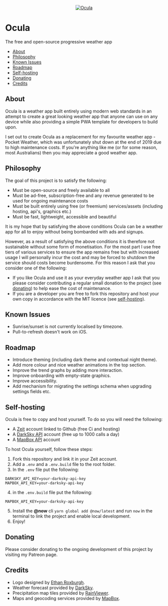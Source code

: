 <p align="center">
    <a href="https://app.ocula.io">
        <img src="https://github.com/andrewcourtice/ocula/raw/master/client/src/assets/images/ocula-192.png" alt="Ocula"/>
    </a>
</p>

# Ocula
The free and open-source progressive weather app

<!-- TOC depthfrom:2 -->

- [About](#about)
- [Philosophy](#philosophy)
- [Known Issues](#known-issues)
- [Roadmap](#roadmap)
- [Self-hosting](#self-hosting)
- [Donating](#donating)
- [Credits](#credits)

<!-- /TOC -->

## About
Ocula is a weather app built entirely using modern web standards in an attempt to create a great looking weather app that anyone can use on any device while also providing a simple PWA template for developers to build upon.

I set out to create Ocula as a replacement for my favourite weather app - Pocket Weather, which was unfortunately shut down at the end of 2019 due to high maintenance costs. If you're anything like me (or for some reason, most Australians) then you may appreciate a good weather app.

## Philosophy
The goal of this project is to satisfy the following:

- Must be open-source and freely available to all
- Must be ad-free, subscription-free and any revenue generated to be used for ongoing maintenance costs
- Must be built entirely using free (or freemium) services/assets (including hosting, api's, graphics etc.)
- Must be fast, lightweight, accessible and beautiful

It is my hope that by satisfying the above conditions Ocula can be a weather app for all to enjoy without being bombarded with ads and signups. 

However, as a result of satisfying the above conditions it is therefore not sustainable without some form of monetisation. For the most part I use free tiers of various services to ensure the app remains free but with increased usage I will personally incur the cost and may be forced to shutdown the service should costs become burdensome. For this reason I ask that you consider one of the following:

- If you like Ocula and use it as your everyday weather app I ask that you please consider contributing a regular small donation to the project (see [donating](#donating)) to help ease the cost of maintenance.
- If you are a developer you are free to fork this repository and host your own copy in accordance with the MIT licence (see [self-hosting](#self-hosting)).

## Known Issues
- Sunrise/sunset is not currently localised by timezone.
- Pull-to-refresh doesn't work on iOS.

## Roadmap
- Introduce theming (including dark theme and contextual night theme).
- Add more colour and nice weather animations in the top section.
- Improve the trend graphs by adding more interaction.
- Improve onboarding with empty-state graphics.
- Improve accessibility.
- Add mechanism for migrating the settings schema when upgrading settings fields etc.

## Self-hosting
Ocula is free to copy and host yourself. To do so you will need the following:

- A [Zeit](https://zeit.co/) account linked to Github (free Ci and hosting)
- A [DarkSky API](https://darksky.net/dev) account (free up to 1000 calls a day)
- A [MapBox API](https://www.mapbox.com/) account

To host Ocula yourself, follow these steps:

1. Fork this repository and link it in your Zeit account.
2. Add a `.env` and a `.env.build` file to the root folder.
3. In the `.env` file put the following:
```
DARKSKY_API_KEY=your-darksky-api-key
MAPBOX_API_KEY=your-darksky-api-key
```
4. in the `.env.build` file put the following:
```
MAPBOX_API_KEY=your-darksky-api-key
```
5. Install the **@now** cli `yarn global add @now/latest` and run `now` in the terminal to link the project and enable local development.
6. Enjoy!

## Donating
Please consider donating to the ongoing development of this project by visiting my Patreon page.

## Credits
- Logo designed by [Ethan Roxburgh](https://github.com/ethanroxburgh).
- Weather forecast provided by [DarkSky](https://darksky.net/).
- Precipitation map tiles provided by [RainViewer](https://www.rainviewer.com/).
- Maps and geocoding services provided by [MapBox](https://www.mapbox.com/).